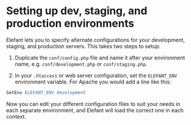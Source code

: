 # Setting up dev, staging, and production environments

Elefant lets you to specify alternate configurations for your development, staging, and production servers. This takes two steps to setup:

1. Duplicate the `conf/config.php` file and name it after your environment name, e.g. `conf/development.php` or `conf/staging.php`.

2. In your `.htaccess` or web server configuration, set the `ELEFANT_ENV` environment variable. For Apache you would add a line like this:

~~~apache
SetEnv ELEFANT_ENV development
~~~

Now you can edit your different configuration files to suit your needs in each separate environment, and Elefant will load the correct one in each context.
